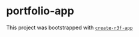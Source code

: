 # portfolio-app

This project was bootstrapped with [`create-r3f-app`](https://github.com/utsuboco/create-r3f-app)